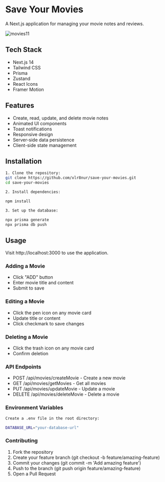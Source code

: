 # Save Your Movies

A Next.js application for managing your movie notes and reviews.

![movies11](https://github.com/user-attachments/assets/d22ebd4f-b19d-4291-8bb5-cb14de207610)

## Tech Stack

- Next.js 14
- Tailwind CSS
- Prisma
- Zustand
- React Icons
- Framer Motion

## Features

- Create, read, update, and delete movie notes
- Animated UI components
- Toast notifications
- Responsive design
- Server-side data persistence
- Client-side state management

## Installation
```bash
1. Clone the repository:
git clone https://github.com/xlr8nur/save-your-movies.git
cd save-your-movies

2. Install dependencies:

npm install

3. Set up the database:

npx prisma generate
npx prisma db push
```

## Usage

Visit http://localhost:3000 to use the application.

### Adding a Movie
- Click "ADD" button
- Enter movie title and content
- Submit to save

### Editing a Movie
- Click the pen icon on any movie card
- Update title or content
- Click checkmark to save changes

### Deleting a Movie
- Click the trash icon on any movie card
- Confirm deletion

### API Endpoints
- POST /api/movies/createMovie - Create a new movie
- GET /api/movies/getMovies - Get all movies
- PUT /api/movies/updateMovie - Update a movie
- DELETE /api/movies/deleteMovie - Delete a movie

### Environment Variables
```bash
Create a .env file in the root directory:

DATABASE_URL="your-database-url"
```
### Contributing

1. Fork the repository
2. Create your feature branch (git checkout -b feature/amazing-feature)
3. Commit your changes (git commit -m 'Add amazing feature')
4. Push to the branch (git push origin feature/amazing-feature)
5. Open a Pull Request
